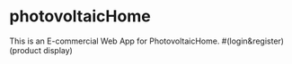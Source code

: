 # photovoltaicHome
This is an E-commercial Web App for PhotovoltaicHome.
#(login&register)(product display)

